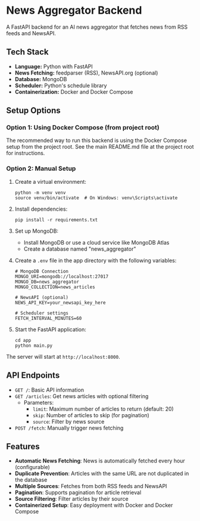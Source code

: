 # News Aggregator Backend

A FastAPI backend for an AI news aggregator that fetches news from RSS feeds and NewsAPI.

## Tech Stack

- **Language:** Python with FastAPI
- **News Fetching:** feedparser (RSS), NewsAPI.org (optional)
- **Database:** MongoDB
- **Scheduler:** Python's schedule library
- **Containerization:** Docker and Docker Compose

## Setup Options

### Option 1: Using Docker Compose (from project root)

The recommended way to run this backend is using the Docker Compose setup from the project root.
See the main README.md file at the project root for instructions.

### Option 2: Manual Setup

1. Create a virtual environment:

   ```
   python -m venv venv
   source venv/bin/activate  # On Windows: venv\Scripts\activate
   ```

2. Install dependencies:

   ```
   pip install -r requirements.txt
   ```

3. Set up MongoDB:

   - Install MongoDB or use a cloud service like MongoDB Atlas
   - Create a database named "news_aggregator"

4. Create a `.env` file in the app directory with the following variables:

   ```
   # MongoDB Connection
   MONGO_URI=mongodb://localhost:27017
   MONGO_DB=news_aggregator
   MONGO_COLLECTION=news_articles

   # NewsAPI (optional)
   NEWS_API_KEY=your_newsapi_key_here

   # Scheduler settings
   FETCH_INTERVAL_MINUTES=60
   ```

5. Start the FastAPI application:
   ```
   cd app
   python main.py
   ```

The server will start at `http://localhost:8000`.

## API Endpoints

- `GET /`: Basic API information
- `GET /articles`: Get news articles with optional filtering
  - Parameters:
    - `limit`: Maximum number of articles to return (default: 20)
    - `skip`: Number of articles to skip (for pagination)
    - `source`: Filter by news source
- `POST /fetch`: Manually trigger news fetching

## Features

- **Automatic News Fetching**: News is automatically fetched every hour (configurable)
- **Duplicate Prevention**: Articles with the same URL are not duplicated in the database
- **Multiple Sources**: Fetches from both RSS feeds and NewsAPI
- **Pagination**: Supports pagination for article retrieval
- **Source Filtering**: Filter articles by their source
- **Containerized Setup**: Easy deployment with Docker and Docker Compose

